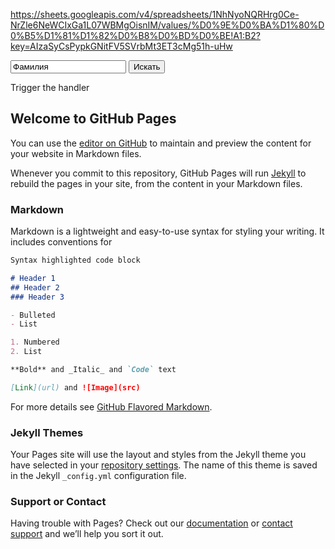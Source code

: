 <script src="https://code.jquery.com/jquery-3.2.1.min.js"></script>
<script src="js/demo.js"></script>
 
<div id="text"></div>

https://sheets.googleapis.com/v4/spreadsheets/1NhNyoNQRHrg0Ce-NrZle6NeWCIxGa1L07WBMgOisnIM/values/%D0%9E%D0%BA%D1%80%D0%B5%D1%81%D1%82%D0%B8%D0%BD%D0%BE!A1:B2?key=AIzaSyCsPypkGNitFV5SVrbMt3ET3cMg51h-uHw

<form id="target">
  <input type="text" value="Фамилия">
  <input type="submit" value="Искать">
</form>

<div id="other">
  Trigger the handler
</div>

## Welcome to GitHub Pages

You can use the [editor on GitHub](https://github.com/simpleAndrew/find-people-belarus/edit/gh-pages/index.md) to maintain and preview the content for your website in Markdown files.

Whenever you commit to this repository, GitHub Pages will run [Jekyll](https://jekyllrb.com/) to rebuild the pages in your site, from the content in your Markdown files.

### Markdown

Markdown is a lightweight and easy-to-use syntax for styling your writing. It includes conventions for

```markdown
Syntax highlighted code block

# Header 1
## Header 2
### Header 3

- Bulleted
- List

1. Numbered
2. List

**Bold** and _Italic_ and `Code` text

[Link](url) and ![Image](src)
```

For more details see [GitHub Flavored Markdown](https://guides.github.com/features/mastering-markdown/).

### Jekyll Themes

Your Pages site will use the layout and styles from the Jekyll theme you have selected in your [repository settings](https://github.com/simpleAndrew/find-people-belarus/settings). The name of this theme is saved in the Jekyll `_config.yml` configuration file.

### Support or Contact

Having trouble with Pages? Check out our [documentation](https://docs.github.com/categories/github-pages-basics/) or [contact support](https://github.com/contact) and we’ll help you sort it out.
